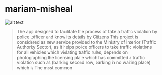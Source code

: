# mariam-misheal
![alt text](https://picsum.photos/200/300?image=0)
>The app designed to facilitate the process of take a traffic violation by police .officer and know its details by Citizens
This project is considered as new service provided to the Ministry of Interior (Traffic Authority Sector), as it helps police officers to take traffic violations for all vehicles which violating traffic rules, depends on photographing the  licensing plate which has committed a traffic violation such as (barking second row, barking in no waiting place) which is The most common
